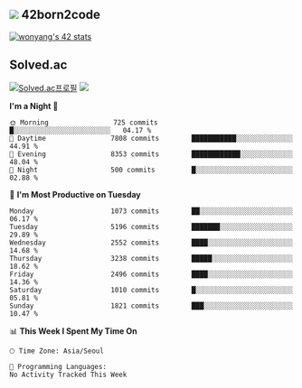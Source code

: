 
## <img src="https://img.shields.io/badge/-000000?style=flat&logo=42&logoColor=white"> 42born2code
<!--[![wonyang's 42 stats](https://badge42.vercel.app/api/v2/cl5nhe5b6007809kydha7ht42/stats?cursusId=21&coalitionId=88)](https://profile.intra.42.fr/users/wonyang)-->

[![wonyang's 42 stats](https://badge.mediaplus.ma/starryblue/wonyang?1337Badge=off&UM6P=off)](https://github.com/oakoudad/badge42)

## Solved.ac
[![Solved.ac프로필](http://mazassumnida.wtf/api/v2/generate_badge?boj=bennyws)](https://solved.ac/bennyws)
<a href="https://solved.ac/bennyws"><img src="http://mazandi.herokuapp.com/api?handle=bennyws&theme=cold"/></a>

<!--START_SECTION:waka-->
**I'm a Night 🦉** 

```text
🌞 Morning                725 commits         █░░░░░░░░░░░░░░░░░░░░░░░░   04.17 % 
🌆 Daytime                7808 commits        ███████████░░░░░░░░░░░░░░   44.91 % 
🌃 Evening                8353 commits        ████████████░░░░░░░░░░░░░   48.04 % 
🌙 Night                  500 commits         █░░░░░░░░░░░░░░░░░░░░░░░░   02.88 % 
```
📅 **I'm Most Productive on Tuesday** 

```text
Monday                   1073 commits        ██░░░░░░░░░░░░░░░░░░░░░░░   06.17 % 
Tuesday                  5196 commits        ███████░░░░░░░░░░░░░░░░░░   29.89 % 
Wednesday                2552 commits        ████░░░░░░░░░░░░░░░░░░░░░   14.68 % 
Thursday                 3238 commits        █████░░░░░░░░░░░░░░░░░░░░   18.62 % 
Friday                   2496 commits        ████░░░░░░░░░░░░░░░░░░░░░   14.36 % 
Saturday                 1010 commits        █░░░░░░░░░░░░░░░░░░░░░░░░   05.81 % 
Sunday                   1821 commits        ███░░░░░░░░░░░░░░░░░░░░░░   10.47 % 
```


📊 **This Week I Spent My Time On** 

```text
🕑︎ Time Zone: Asia/Seoul

💬 Programming Languages: 
No Activity Tracked This Week
```


<!--END_SECTION:waka-->
